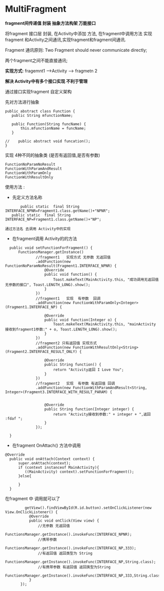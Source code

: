 # MultiFragment
**fragment间传递值 封装 抽象方法构架  万能接口**

将fragment 接口层 封装, 在Activity中添加 方法, 在fragment中调用方法 实现 fragment 和Activity之间通讯,实现fragment和fragment间通讯.

Fragment 通讯原则:
   Two Fragment should never communicate directly;
   
   两个fragment之间不能直接通讯;
   
 **实现方式:**
  fragemnt1 -->Activity --> fragmetn 2
  
   **解决 Activity中有多个接口实现 不利于管理**
   
   通过接口实现fragment   自定义架构  
   
   先对方法进行抽象
 
 ```
public abstract class Function {
    public String mfunctionName;

    public Function(String funcName) {
        this.mfunctionName = funcName;
    }

//    public abstract void funcation();
}
```
  实现 4种不同的抽象类 (是否有返回值,是否有参数)
 ```
 FunctionNoParamNoResult
 FunctionWithParamAndResult
 FunctionWithParamOnly
 FunctionWithResultOnly
```
 使用方法 :
 
- 先定义方法名称 
```
       public static  final String INTERFACE_NPNR=Fragment1.class.getName()+"NPNR";
   public static  final String INTERFACE_NP=Fragment1.class.getName()+"NP";
  ```
  
    通过方法名 去调用 Activity中的实现
    
-  在fragment调用 Activity的的方法
  ```
    public void setFunctionForFragment() {
        FunctionsManager.getInstance()
                //fragment1   实现方式 无参数 无返回值
                .addFunction(new FunctionNoParamNoResult(Fragment1.INTERFACE_NPNR) {
                    @Override
                    public void function() {
                        Toast.makeText(MainActivity.this, "成功调用无返回值 无参数的接口", Toast.LENGTH_LONG).show();
                    }
                })
                //fragment1   实现  有参数  回调
                .addFunction(new FunctionWithParamOnly<Integer>(Fragment1.INTERFACE_NP) {

                    @Override
                    public void function(Integer o) {
                        Toast.makeText(MainActivity.this, "mainActivity接收到fragment1参数:" + o, Toast.LENGTH_LONG).show();
                    }
                })
                //fragment2 只有返回值 实现方式
                .addFunction(new FunctionWithResultOnly<String>(Fragment2.INTERFACE_RESULT_ONLY) {

                    @Override
                    public String function() {
                        return "Activity返回 I Love You";
                    }
                })
                //fragment2   实现  有参数 有返回值 回调
                .addFunction(new FunctionWithParamAndResult<String, Integer>(Fragment3.INTERFACE_WITH_RESULT_PARAM) {


                    @Override
                    public String function(Integer integer) {
                        return "Activity接收到参数:" + integer + ",返回 :fdaf ";
                    }
                });

    }
  ```
 - 在fragment OnAttach() 方法中调用 
  ```
  @Override
    public void onAttach(Context context) {
        super.onAttach(context);
        if (context instanceof MainActivity){
           ((MainActivity) context).setFunctionForFragment();
        }else{

        }
    }
 ```
 
 在fragment 中 调用就可以了
 ```
          getView().findViewById(R.id.button).setOnClickListener(new View.OnClickListener() {
            @Override
            public void onClick(View view) {
                //无参数 无返回值
                FunctionsManager.getInstance().invokeFunc(INTERFACE_NPNR);
                //携带参数
                FunctionsManager.getInstance().invokeFunc(INTERFACE_NP,333);
                //有返回值 返回类型为 String
                FunctionsManager.getInstance().invokeFunc(INTERFACE_NP,String.class);
                //有携带参数 有返回值 返回类型为String
                FunctionsManager.getInstance().invokeFunc(INTERFACE_NP,333,String.class);
            }
        });
 ```